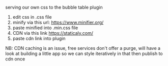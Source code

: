 serving our own css to the bubble table plugin

1. edit css in .css file
2. minify via this url: https://www.minifier.org/
3. paste minified into .min.css file
4. CDN via this link https://staticaly.com/
5. paste cdn link into plugin

NB: CDN caching is an issue, free services don't offer a purge, will have a look at building a little app so we can style iteratively in that then publish to cdn once
